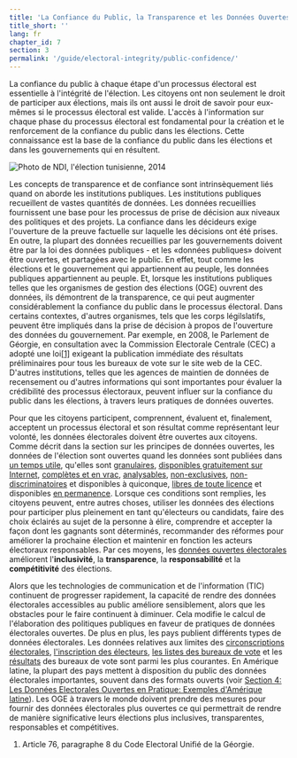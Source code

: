 ```yaml
---
title: 'La Confiance du Public, la Transparence et les Données Ouvertes'
title_short: ''
lang: fr
chapter_id: 7
section: 3
permalink: '/guide/electoral-integrity/public-confidence/'
---
```


La confiance du public à chaque étape d'un processus électoral est essentielle à l'intégrité de l'élection. Les citoyens ont non seulement le droit de participer aux élections, mais ils ont aussi le droit de savoir pour eux-mêmes si le processus électoral est valide. L'accès à l'information sur chaque phase du processus électoral est fondamental pour la création et le renforcement de la confiance du public dans les élections. Cette connaissance est la base de la confiance du public dans les élections et dans les gouvernements qui en résultent.

 ![Photo de NDI, l'élection tunisienne, 2014](/images/guide/NDI-Photo-Tunisia-election-2014.jpg) 

Les concepts de transparence et de confiance sont intrinsèquement liés quand on aborde les institutions publiques. Les institutions publiques recueillent de vastes quantités de données. Les données recueillies fournissent une base pour les processus de prise de décision aux niveaux des politiques et des projets. La confiance dans les décideurs exige l'ouverture de la preuve factuelle sur laquelle les décisions ont été prises. En outre, la plupart des données recueillies par les gouvernements doivent être par la loi des données publiques - et les «données publiques» doivent être ouvertes, et partagées avec le public. En effet, tout comme les élections et le gouvernement qui appartiennent au peuple, les données publiques appartiennent au peuple. Et, lorsque les institutions publiques telles que les organismes de gestion des élections (OGE) ouvrent des données, ils démontrent de la transparence, ce qui peut augmenter considérablement la confiance du public dans le processus électoral. Dans certains contextes, d'autres organismes, tels que les corps légilslatifs, peuvent être impliqués dans la prise de décision à propos de l'ouverture des données du gouvernement. Par exemple, en 2008, le Parlement de Géorgie, en consultation avec la Commission Electorale Centrale (CEC) a adopté une loi[\[1\]](#footnote-1) exigeant la publication immédiate des résultats préliminaires pour tous les bureaux de vote sur le site web de la CEC. D'autres institutions, telles que les agences de maintien de données de recensement ou d'autres informations qui sont importantes pour évaluer la crédibilité des processus électoraux, peuvent influer sur la confiance du public dans les élections, à travers leurs pratiques de données ouvertes.

Pour que les citoyens participent, comprennent, évaluent et, finalement, acceptent un processus électoral et son résultat comme représentant leur volonté, les données électorales doivent être ouvertes aux citoyens. Comme décrit dans la section sur les principes de données ouvertes, les données de l'élection sont ouvertes quand les données sont publiées dans [un temps utile](/fr/guide/principles/timely/), qu'elles sont [granulaires](/fr/guide/principles/granular/), [disponibles gratuitement sur Internet](/fr/guide/principles/available-for-free/), [complètes et en vrac](/fr/guide/principles/complete-and-in-bulk/), [analysables](/fr/guide/principles/analyzable/), [non-exclusives](/fr/guide/principles/non-proprietary/), [non-discriminatoires](/fr/guide/principles/non-discriminatory/) et disponibles à quiconque, [libres de toute licence](/fr/guide/principles/license-free/) et disponibles [en permanence](/fr/guide/principles/permanently-available/). Lorsque ces conditions sont remplies, les citoyens peuvent, entre autres choses, utiliser les données des élections pour participer plus pleinement en tant qu'électeurs ou candidats, faire des choix éclairés au sujet de la personne à élire, comprendre et accepter la façon dont les gagnants sont déterminés, recommander des réformes pour améliorer la prochaine élection et maintenir en fonction les acteurs électoraux responsables. Par ces moyens, les [données ouvertes électorales](/fr/guide/electoral-integrity/) améliorent l'**inclusivité**, la **transparence**, la **responsabilité** et la **compétitivité** des élections.

Alors que les technologies de communication et de l'information (TIC) continuent de progresser rapidement, la capacité de rendre des données électorales accessibles au public améliore sensiblement, alors que les obstacles pour le faire continuent à diminuer. Cela modifie le calcul de l'élaboration des politiques publiques en faveur de pratiques de données électorales ouvertes. De plus en plus, les pays publient différents types de données électorales. Les données relatives aux limites des [circonscriptions électorales](/fr/guide/key-categories/electoral-boundaries/), [l'inscription des électeurs](/fr/guide/key-categories/voter-registration/), [les listes des bureaux de vote](/fr/guide/key-categories/polling-stations/) et les [résultats](/fr/guide/key-categories/election-results/) des bureaux de vote sont parmi les plus courantes. En Amérique latine, la plupart des pays mettent à disposition du public des données électorales importantes, souvent dans des formats ouverts (voir [Section 4: Les Données Electorales Ouvertes en Pratique: Exemples d'Amérique latine](/fr/guide/country-examples/)). Les OGE à travers le monde doivent prendre des mesures pour fournir des données électorales plus ouvertes ce qui permettrait de rendre de manière significative leurs élections plus inclusives, transparentes, responsables et compétitives.

1.  [](#reference-1)Article 76, paragraphe 8 du Code Electoral Unifié de la Géorgie.
